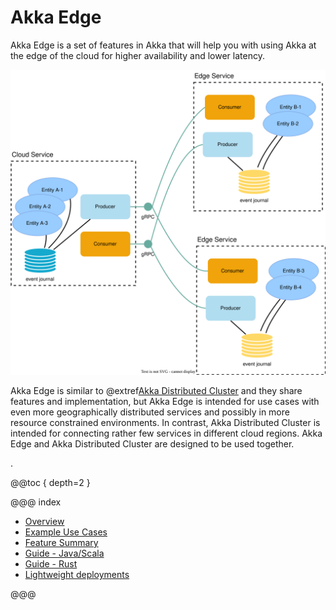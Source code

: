 # Akka Edge

Akka Edge is a set of features in Akka that will help you with using Akka at the edge of the cloud for higher
availability and lower latency.

![Diagram showing an overview of Akka Edge](images/overview.svg)

Akka Edge is similar to @extref[Akka Distributed Cluster](akka-distributed-cluster:) and they share features and
implementation, but Akka Edge is intended for use cases with even more geographically distributed services and
possibly in more resource constrained environments. In contrast, Akka Distributed Cluster is intended for
connecting rather few services in different cloud regions. Akka Edge and Akka Distributed Cluster are designed
to be used together.

.

@@toc { depth=2 }

@@@ index

* [Overview](overview.md)
* [Example Use Cases](use-cases.md)
* [Feature Summary](feature-summary.md)
* [Guide - Java/Scala](guide.md)
* [Guide - Rust](guide-rs.md)
* [Lightweight deployments](lightweight-deployments.md)

@@@
